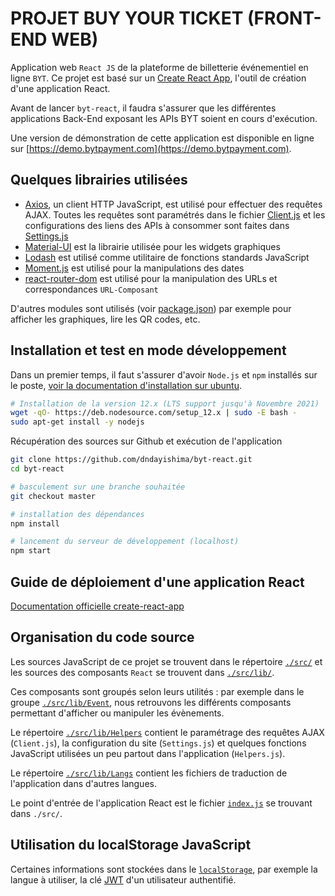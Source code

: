 # PROJET BUY YOUR TICKET (FRONT-END WEB)

Application web `React JS` de la plateforme de billetterie événementiel en ligne `BYT`. Ce projet est basé sur un [Create React App](https://github.com/facebook/create-react-app), l'outil de création d'une application React.

Avant de lancer `byt-react`, il faudra s'assurer que les différentes applications Back-End exposant les APIs BYT soient en cours d'exécution.

Une version de démonstration de cette application est disponible en ligne sur [https://demo.bytpayment.com](https://demo.bytpayment.com).

## Quelques librairies utilisées

- [Axios](https://www.npmjs.com/package/axios), un client HTTP JavaScript, est utilisé pour effectuer des requêtes AJAX. Toutes les requêtes sont paramétrés dans le fichier [Client.js](https://github.com/dndayishima/byt-react/blob/master/src/lib/Helpers/Client.js) et les configurations des liens des APIs à consommer sont faites dans [Settings.js](https://github.com/dndayishima/byt-react/blob/master/src/lib/Helpers/Settings.js)
- [Material-UI](https://material-ui.com/) est la librairie utilisée pour les widgets graphiques
- [Lodash](https://lodash.com/) est utilisé comme utilitaire de fonctions standards JavaScript
- [Moment.js](https://momentjs.com/) est utilisé pour la manipulations des dates
- [react-router-dom](https://reactrouter.com/web/guides/quick-start) est utilisé pour la manipulation des URLs et correspondances `URL-Composant`

D'autres modules sont utilisés (voir [package.json](https://github.com/dndayishima/byt-react/blob/master/package.json)) par exemple pour afficher les graphiques, lire les QR codes, etc.

## Installation et test en mode développement

Dans un premier temps, il faut s'assurer d'avoir `Node.js` et `npm` installés sur le poste, [voir la documentation d'installation sur ubuntu](https://doc.ubuntu-fr.org/nodejs).

```bash
# Installation de la version 12.x (LTS support jusqu'à Novembre 2021)
wget -qO- https://deb.nodesource.com/setup_12.x | sudo -E bash -
sudo apt-get install -y nodejs
```

Récupération des sources sur Github et exécution de l'application

```bash
git clone https://github.com/dndayishima/byt-react.git
cd byt-react

# basculement sur une branche souhaitée
git checkout master

# installation des dépendances
npm install

# lancement du serveur de développement (localhost)
npm start
```

## Guide de déploiement d'une application React
[Documentation officielle create-react-app](https://facebook.github.io/create-react-app/docs/deployment)

## Organisation du code source

Les sources JavaScript de ce projet se trouvent dans le répertoire [`./src/`](https://github.com/dndayishima/byt-react/tree/master/src) et les sources des composants `React` se trouvent dans [`./src/lib/`](https://github.com/dndayishima/byt-react/tree/master/src/lib).

Ces composants sont groupés selon leurs utilités : par exemple dans le groupe [`./src/lib/Event`](https://github.com/dndayishima/byt-react/tree/master/src/lib/Event), nous retrouvons les différents composants permettant d'afficher ou manipuler les évènements.

Le répertoire [`./src/lib/Helpers`](https://github.com/dndayishima/byt-react/tree/master/src/lib/Helpers) contient le paramétrage des requêtes AJAX (`Client.js`), la configuration du site (`Settings.js`) et quelques fonctions JavaScript utilisées un peu partout dans l'application (`Helpers.js`).

Le répertoire [`./src/lib/Langs`](https://github.com/dndayishima/byt-react/tree/master/src/lib/Langs) contient les fichiers de traduction de l'application dans d'autres langues.

Le point d'entrée de l'application React est le fichier [`index.js`](https://github.com/dndayishima/byt-react/blob/master/src/index.js) se trouvant dans `./src/`.

## Utilisation du localStorage JavaScript

Certaines informations sont stockées dans le [`localStorage`](https://developer.mozilla.org/fr/docs/Web/API/Window/localStorage), par exemple la langue à utiliser, la clé [JWT](https://jwt.io/) d'un utilisateur authentifié.